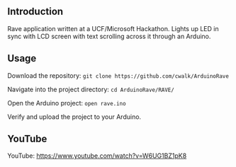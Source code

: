 ## Introduction

Rave application written at a UCF/Microsoft Hackathon. Lights up LED in sync with LCD screen with text scrolling across it through an Arduino.

## Usage

Download the repository: `git clone https://github.com/cwalk/ArduinoRave`

Navigate into the project directory: `cd ArduinoRave/RAVE/`

Open the Arduino project: `open rave.ino`

Verify and upload the project to your Arduino.

## YouTube

YouTube: https://www.youtube.com/watch?v=W6UG1BZ1pK8
